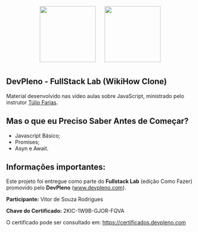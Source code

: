 <p align="center">
<img style="-webkit-user-select: none;padding: 10px;" src="https://upload.wikimedia.org/wikipedia/commons/d/d9/Node.js_logo.svg" height="150"> 
<img style="-webkit-user-select: none;padding: 10px;" src="https://firebase.google.com/downloads/brand-guidelines/SVG/logo-built_white.svg" height="150">
</p>

## DevPleno -  FullStack Lab (WikiHow Clone)
Material desenvolvido nas vídeo aulas sobre JavaScript, ministrado pelo instrutor [Túlio Farias](https://github.com/tuliofaria).

## Mas o que eu Preciso Saber Antes de Começar?

* Javascript Básico;
* Promises;
* Asyn e Await.

## Informações importantes:

Este projeto foi entregue como parte do **Fullstack Lab** (edição Como Fazer) promovido pelo **DevPleno** (www.devpleno.com).

**Participante:** Vitor de Souza Rodrigues

**Chave do Certificado:** 2KIC-1W9B-GJOR-FQVA

O certificado pode ser consultado em: https://certificados.devpleno.com
